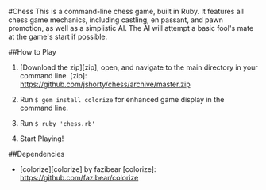 #Chess
This is a command-line chess game, built in Ruby. It features all chess game mechanics, including castling, en passant, and pawn promotion, as well as a simplistic AI. The AI will attempt a basic fool's mate at the game's start if possible.

##How to Play
1. [Download the zip][zip], open, and navigate to the main directory in your command line.
[zip]: https://github.com/jshorty/chess/archive/master.zip
2. Run `$ gem install colorize` for enhanced game display in the command line.
3. Run `$ ruby 'chess.rb'`

4. Start Playing!

##Dependencies
- [colorize][colorize] by fazibear
[colorize]: https://github.com/fazibear/colorize
